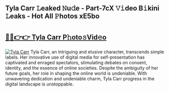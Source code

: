 ## Tyla Carr 𝙻eaked 𝙽u𝚍e - Part-7cX 𝚅𝚒deo B𝚒kini 𝙻eaks - Hot All 𝙿hotos xE5bo

# <h2><a href="http://ld2g3y.urlbe.top/?page=Tyla+Carr">🔗🔗👉👉 Tyla Carr P𝚑oto𝚜Vid𝚎o</a></h2>

[![Tyla Carr](https://i.imgur.com/eBuTRDB.gif)](http://ld2g3y.urlbe.top/?page=Tyla+Carr)
Tyla Carr, an intriguing and elusive character, transcends simple labels. Her innovative use of digital media for self-presentation has captivated and enraged spectators, stimulating debates on consent, identity, and the essence of online societies. Despite the ambiguity of her future goals, her role in shaping the online world is undeniable. With unwavering dedication and undeniable charm, Tyla Carr progress in the digital landscape is unstoppable.
